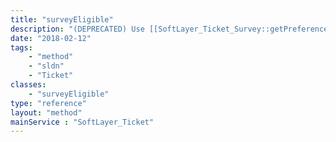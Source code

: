 ```yaml
---
title: "surveyEligible"
description: "(DEPRECATED) Use [[SoftLayer_Ticket_Survey::getPreference]] method. "
date: "2018-02-12"
tags:
    - "method"
    - "sldn"
    - "Ticket"
classes:
    - "surveyEligible"
type: "reference"
layout: "method"
mainService : "SoftLayer_Ticket"
---
```

